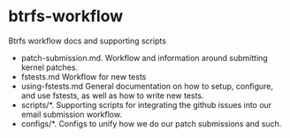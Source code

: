 # btrfs-workflow

Btrfs workflow docs and supporting scripts

* patch-submission.md.  Workflow and information around submitting kernel patches.
* fstests.md  Workflow for new tests
* using-fstests.md  General documentation on how to setup, configure, and use
  fstests, as well as how to write new tests.
* scripts/*.  Supporting scripts for integrating the github issues into our email submission workflow.
* configs/*.  Configs to unify how we do our patch submissions and such.
